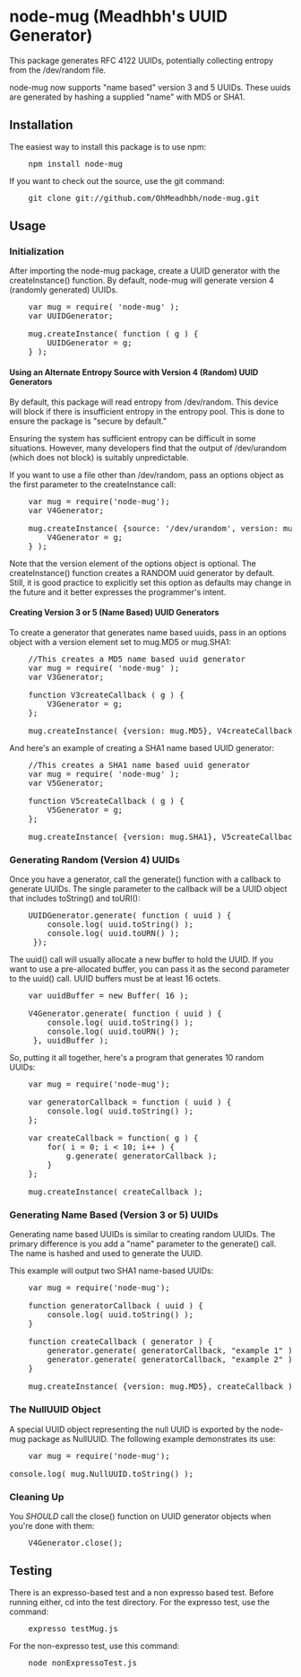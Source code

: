 # node-mug (Meadhbh's UUID Generator)

This package generates RFC 4122 UUIDs, potentially collecting entropy from the
/dev/random file.

node-mug now supports "name based" version 3 and 5 UUIDs. These uuids are
generated by hashing a supplied "name" with MD5 or SHA1.

## Installation

The easiest way to install this package is to use npm:

<pre>    npm install node-mug</pre>

If you want to check out the source, use the git command:

<pre>    git clone git://github.com/OhMeadhbh/node-mug.git</pre>

## Usage

### Initialization

After importing the node-mug package, create a UUID generator with the 
createInstance() function. By default, node-mug will generate version 4
(randomly generated) UUIDs.

<pre>    var mug = require( 'node-mug' );
    var UUIDGenerator;

    mug.createInstance( function ( g ) {
        UUIDGenerator = g;
    } );</pre>

#### Using an Alternate Entropy Source with Version 4 (Random) UUID Generators

By default, this package will read entropy from /dev/random. This device will
block if there is insufficient entropy in the entropy pool. This is done to
ensure the package is "secure by default."

Ensuring the system has sufficient entropy can be difficult in some situations.
However, many developers find that the output of /dev/urandom (which does not
block) is suitably unpredictable.

If you want to use a file other than /dev/random, pass an options object as
the first parameter to the createInstance call:

<pre>    var mug = require('node-mug');
    var V4Generator;

    mug.createInstance( {source: '/dev/urandom', version: mug.RANDOM}, function ( g ) {
        V4Generator = g;
    } );</pre>

Note that the version element of the options object is optional. The
createInstance() function creates a RANDOM uuid generator by default. Still,
it is good practice to explicitly set this option as defaults may change
in the future and it better expresses the programmer's intent.

#### Creating Version 3 or 5 (Name Based) UUID Generators

To create a generator that generates name based uuids, pass in an options
object with a version element set to mug.MD5 or mug.SHA1:

<pre>    //This creates a MD5 name based uuid generator
    var mug = require( 'node-mug' );
    var V3Generator;
    
    function V3createCallback ( g ) {
        V3Generator = g;
    };
    
    mug.createInstance( {version: mug.MD5}, V4createCallback );</pre>
    
And here's an example of creating a SHA1 name based UUID generator:

<pre>    //This creates a SHA1 name based uuid generator
    var mug = require( 'node-mug' );
    var V5Generator;
    
    function V5createCallback ( g ) {
        V5Generator = g;
    };
    
    mug.createInstance( {version: mug.SHA1}, V5createCallback );</pre>

### Generating Random (Version 4) UUIDs

Once you have a generator, call the generate() function with a callback to
generate UUIDs. The single parameter to the callback will be a UUID object
that includes toString() and toURI():

<pre>    UUIDGenerator.generate( function ( uuid ) {
        console.log( uuid.toString() );
        console.log( uuid.toURN() );
     });</pre>

The uuid() call will usually allocate a new buffer to hold the UUID. If you
want to use a pre-allocated buffer, you can pass it as the second parameter
to the uuid() call. UUID buffers must be at least 16 octets.

<pre>    var uuidBuffer = new Buffer( 16 );

    V4Generator.generate( function ( uuid ) {
        console.log( uuid.toString() );
        console.log( uuid.toURN() );
     }, uuidBuffer );</pre>

So, putting it all together, here's a program that generates 10 random UUIDs:

<pre>    var mug = require('node-mug');

    var generatorCallback = function ( uuid ) {
        console.log( uuid.toString() );
    };

    var createCallback = function( g ) {
        for( i = 0; i < 10; i++ ) {
            g.generate( generatorCallback );
        }
    };

    mug.createInstance( createCallback );</pre>

### Generating Name Based (Version 3 or 5) UUIDs

Generating name based UUIDs is similar to creating random UUIDs. The primary
difference is you add a "name" parameter to the generate() call. The name
is hashed and used to generate the UUID.

This example will output two SHA1 name-based UUIDs:

<pre>    var mug = require('node-mug');

    function generatorCallback ( uuid ) {
        console.log( uuid.toString() );
    }
    
    function createCallback ( generator ) {
        generator.generate( generatorCallback, "example 1" );
        generator.generate( generatorCallback, "example 2" );
    }
    
    mug.createInstance( {version: mug.MD5}, createCallback );</pre>

### The NullUUID Object

A special UUID object representing the null UUID is exported by the node-mug
package as NullUUID. The following example demonstrates its use:

<pre>    var mug = require('node-mug');

console.log( mug.NullUUID.toString() );</pre>

### Cleaning Up

You *SHOULD* call the close() function on UUID generator objects when you're
done with them:

<pre>    V4Generator.close();</pre>

## Testing

There is an expresso-based test and a non expresso based test. Before
running either, cd into the test directory. For the expresso test, use
the command:

<pre>    expresso testMug.js</pre>

For the non-expresso test, use this command:

<pre>    node nonExpressoTest.js</pre>
